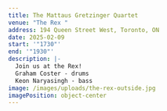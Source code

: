 ```yaml
---
title: The Mattaus Gretzinger Quartet
venue: "The Rex "
address: 194 Queen Street West, Toronto, ON
date: 2025-02-09
start: '"1730"'
end: '"1930"'
description: |-
  J﻿oin us at the Rex!
  G﻿raham Coster - drums
  K﻿eon Naryasingh - bass
image: /images/uploads/the-rex-outside.jpg
imagePosition: object-center
---
```

